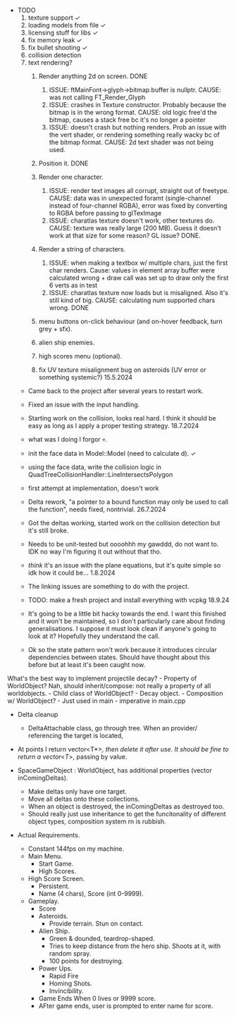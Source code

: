 ﻿- TODO
	1. texture support			 ✓
	2. loading models from file ✓
	3. licensing stuff for libs ✓
	4. fix memory leak			 ✓
	5. fix bullet shooting		 ✓
	6. collision detection		
	7. text rendering?
		1. Render anything 2d on screen. DONE
			1. ISSUE: ftMainFont->glyph->bitmap.buffer is nullptr. CAUSE: was not calling FT_Render_Glyph
			2. ISSUE: crashes in Texture constructor. Probably because the bitmap is in the wrong format. CAUSE: old logic free'd the bitmap, causes a stack free bc it's no longer a pointer
			3. ISSUE: doesn't crash but nothing renders. Prob an issue with the vert shader, or rendering something really wacky bc of the bitmap format. CAUSE: 2d text shader was not being used.
		2. Position it. DONE
		3. Render one character.
			1. ISSUE: render text images all corrupt, straight out of freetype. CAUSE: data was in unexpected foramt (single-channel instead of four-channel RGBA), error was fixed by converting to RGBA before passing to glTexImage
			2. ISSUE: charatlas texture doesn't work, other textures do. CAUSE: texture was really large (200 MB). Guess it doesn't work at that size for some reason? GL issue?
			DONE.
		4. Render a string of characters.
			1. ISSUE: when making a textbox w/ multiple chars, just the first char renders. Cause: values in element array buffer were calculated wrong + draw call was set up to draw only the first 6 verts as in test
			2. ISSUE: charatlas texture now loads but is misaligned. Also it's still kind of big. CAUSE: calculating num supported chars wrong.
			DONE
		5. menu buttons on-click behaviour (and on-hover feedback, turn grey + sfx).
		6. alien ship enemies.
		7. high scores menu (optional).
		
		8. fix UV texture misalignment bug on asteroids (UV error or something systemic?)
15.5.2024
	- Came back to the project after several years to restart work.
	- Fixed an issue with the input handling.
	- Starting work on the collision, looks real hard. I think it should be easy as long as I apply a proper testing strategy.
18.7.2024
	- what was I doing I forgor 💀.
	- init the face data in Model::Model (need to calculate d).													✓
	- using the face data, write the collision logic in QuadTreeCollisionHandler::LineIntersectsPolygon
	- first attempt at implementation, doesn't work

	- Delta rework, "a pointer to a bound function may only be used to call the function", needs fixed, nontrivial.
26.7.2024
	- Got the deltas working, started work on the collision detection but it's still broke.
	- Needs to be unit-tested but oooohhh my gawddd, do not want to. IDK no way I'm figuring it out without that tho.
	- *think* it's an issue with the plane equations, but it's quite simple so idk how it could be...
1.8.2024
	- The linking issues are something to do with the project.
	- TODO: make a fresh project and install everything with vcpkg
18.9.24
	- It's going to be a little bit hacky towards the end. I want this finished and it won't be maintained, so I don't particularly care about finding generalisations. 
	  I suppose it must look clean if anyone's going to look at it? Hopefully they understand the call.
	- Ok so the state pattern won't work because it introduces circular dependencies between states. Should have thought about this before but at least it's been caught now.

What's the best way to implement projectile decay?
	- Property of WorldObject? Nah, should inherit/compose: not really a property of all worldobjects.
	- Child class of WorldObject?
	- Decay object.
		- Composition w/ WorldObject?
		- Just used in main
	- imperative in main.cpp

- Delta cleanup
	- DeltaAttachable class, go through tree. When an provider/ referencing the target is located, 


- At points I return vector<T*>*, then delete it after use. It should be fine to return a vector<T*>, passing by value.

- SpaceGameObject : WorldObject, has additional properties (vector<Delta> inComingDeltas).
	- Make deltas only have one target.
	- Move all deltas onto these collections.
	- When an object is destroyed, the inComingDeltas as destroyed too.
	- Should really just use inheritance to get the funcitonality of different object types, composition system rn is rubbish.

		
- Actual Requirements.
	- Constant 144fps on my machine.
	- Main Menu.
		- Start Game.
		- High Scores.
	- High Score Screen.
		- Persistent.
		- Name (4 chars), Score (int 0-9999).
	- Gameplay.
		- Score
		- Asteroids.
			- Provide terrain. Stun on contact.
		- Alien Ship.
			- Green & dounded, teardrop-shaped.
			- Tries to keep distance from the hero ship. Shoots at it, with random spray.
			- 100 points for destroying.
		- Power Ups.
			- Rapid Fire
			- Homing Shots.
			- Invincibility.
		- Game Ends When 0 lives or 9999 score.
		- AFter game ends, user is prompted to enter name for score.
	